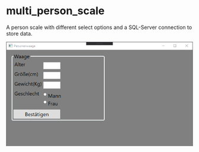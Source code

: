 # multi_person_scale
A person scale with different select options and a SQL-Server connection to store data.


![](images/multi-person-scale.png)
